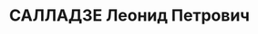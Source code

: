 ---
title: САЛЛАДЗЕ Леонид Петрович
description: 'Род. в 1910, г. Кутаиси, грузин. Род занятий: до ареста директор мцхетского
  лесопильного завода.

  Осужден Тройкой при НКВД ГССР 22.12.1937. Мера наказания: расстрел с конфискацией
  личного имущества. Дата расстрела: 23.12.1937'
---